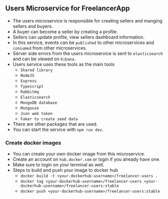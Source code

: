 ## Users Microservice for FreelancerApp
* The users microservice is responsible for creating sellers and manging sellers and buyers.
* A buyer can become a seller by creating a profile.
* Sellers can update profile, view sellers dashboard information.
* In this service, events can be `published` to other microservices and `consumed` from other microservices.
* Server side errors from the users microservice is sent to `elasticsearch` and can be viewed on `kibana`.
* Users service uses these tools as the main tools
  * `Shared library`
  * `NodeJS`
  * `Express`
  * `Typescript`
  * `Rabbitmq`
  * `Elasticsearch`
  * `MongoDB database`
  * `Mongoose`
  * `Json web token`
  * `Faker to create seed data`
* There are other packages that are used.
* You can start the service with `npm run dev`.

### Create docker images
* You can create your own docker image from this microservice.
* Create an account on `hub.docker.com` or login if you already have one.
* Make sure to login on your terminal as well.
* Steps to build and push your image to docker hub
  * `docker build -t <your-dockerhub-username>/freelancer-users .`
  * `docker tag <your-dockerhub-username>/freelancer-users <your-dockerhub-username>/freelancer-users:stable`
  * `docker push <your-dockerhub-username>/freelancer-users:stable`
